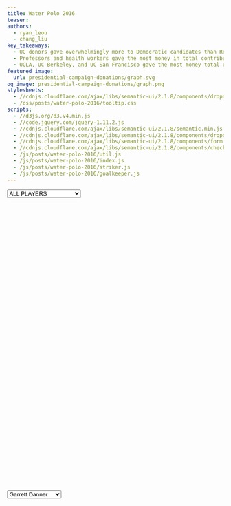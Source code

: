 ```yaml
---
title: Water Polo 2016
teaser:
authors:
  - ryan_leou
  - chang_liu
key_takeaways:
  - UC donors gave overwhelmingly more to Democratic candidates than Republican.
  - Professors and health workers gave the most money in total contributions.
  - UCLA, UC Berkeley, and UC San Francisco gave the most money total out of all UC campuses.
featured_image:
  url: presidential-campaign-donations/graph.svg
og_image: presidential-campaign-donations/graph.png
stylesheets:
  - //cdnjs.cloudflare.com/ajax/libs/semantic-ui/2.1.8/components/dropdown.min.css
  - /css/posts/water-polo-2016/tooltip.css
scripts:
  - //d3js.org/d3.v4.min.js
  - //code.jquery.com/jquery-1.11.2.js
  - //cdnjs.cloudflare.com/ajax/libs/semantic-ui/2.1.8/semantic.min.js
  - //cdnjs.cloudflare.com/ajax/libs/semantic-ui/2.1.8/components/dropdown.min.js
  - //cdnjs.cloudflare.com/ajax/libs/semantic-ui/2.1.8/components/form.min.js
  - //cdnjs.cloudflare.com/ajax/libs/semantic-ui/2.1.8/components/checkbox.min.js
  - /js/posts/water-polo-2016/util.js
  - /js/posts/water-polo-2016/index.js
  - /js/posts/water-polo-2016/striker.js
  - /js/posts/water-polo-2016/goalkeeper.js
---
```

<div id='striker-chart-wrapper'>
    <select id='strikerDropdown'>
      <option value='20'>ALL PLAYERS</option>
      <option value='0'>2-Chancellor Ramirez</option>
      <option value='1'>3-Alec Zwaneveld</option>
      <option value='2'>4-Jack Grover</option>
      <option value='3'>5-Ryder Roberts</option>
      <option value='4'>6-Joey Fuentes</option>
      <option value='5'>8-James Robinson</option>
      <option value='6'>9-Gordon Marshall</option>
      <option value='7'>10David Stiling</option>
      <option value='8'>11-Alex Roelse</option>
      <option value='9'>12-Matt Farmer</option>
      <option value='10'>14-Jake Simpson</option>
      <option value='11'>15-Warren Snyder</option>
      <option value='12'>17-James Vlachonassios</option>
      <option value='13'>18-Patrick Woepse</option>
      <option value='14'>19-Max Irving</option>
      <option value='15'>20-Austin Rone</option>
      <option value='16'>23-Patrick Fellner</option>
      <option value='17'>24-Kent Inoue</option>
      <option value='18'>25-Eric Goldenberg</option>
      <option value='19'>26-Raphael Raede</option>
    </select>
    <svg style='display: block; margin: 40px auto; height: 600px; width: 600px;' id="striker-chart"></svg>
</div>
<div id='goalkeeper-chart-wrapper'>
    <select id='goalkeeperDropdown'>
        <option value='0'>Garrett Danner</option>
        <option value='1'>Aleksander Ruzic</option>
    </select>
    <svg style='display: block; margin: 0 auto; height: 200px; width: auto;' id='goalkeeper-chart'></svg>
</div>
